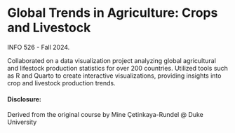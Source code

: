 # Global Trends in Agriculture: Crops and Livestock
INFO 526 - Fall 2024.

Collaborated on a data visualization project analyzing global agricultural and lifestock production statistics for over 200 countries. Utilized tools such as R and Quarto to create interactive visualizations, providing insights into crop and livestock production trends. 

#### Disclosure:
Derived from the original course by Mine Çetinkaya-Rundel @ Duke University
